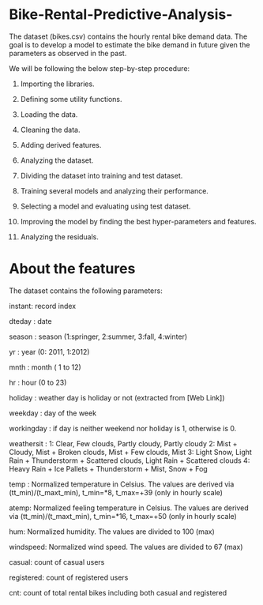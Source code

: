 # Bike-Rental-Predictive-Analysis-
The dataset (bikes.csv) contains the hourly rental bike demand data. The goal is to develop a model to estimate the bike demand in future given the parameters as observed in the past.

We will be following the below step-by-step procedure:

1. Importing the libraries.

2. Defining some utility functions.

3. Loading the data.

4. Cleaning the data.

5. Adding derived features.

6. Analyzing the dataset.

7. Dividing the dataset into training and test dataset.

8. Training several models and analyzing their performance.

9. Selecting a model and evaluating using test dataset.

10. Improving the model by finding the best hyper-parameters and features.

11. Analyzing the residuals.


# About the features
The dataset contains the following parameters:

instant: record index

dteday : date

season : season (1:springer, 2:summer, 3:fall, 4:winter)

yr : year (0: 2011, 1:2012)

mnth : month ( 1 to 12)

hr : hour (0 to 23)

holiday : weather day is holiday or not (extracted from [Web Link])

weekday : day of the week

workingday : if day is neither weekend nor holiday is 1, otherwise is 0.

weathersit :
1: Clear, Few clouds, Partly cloudy, Partly cloudy
2: Mist + Cloudy, Mist + Broken clouds, Mist + Few clouds, Mist
3: Light Snow, Light Rain + Thunderstorm + Scattered clouds, Light Rain + Scattered clouds
4: Heavy Rain + Ice Pallets + Thunderstorm + Mist, Snow + Fog

temp : Normalized temperature in Celsius. The values are derived via (tt_min)/(t_maxt_min), t_min=*8, t_max=+39 (only in hourly scale)

atemp: Normalized feeling temperature in Celsius. The values are derived via (tt_min)/(t_maxt_min), t_min=*16, t_max=+50 (only in hourly scale)

hum: Normalized humidity. The values are divided to 100 (max)

windspeed: Normalized wind speed. The values are divided to 67 (max)

casual: count of casual users

registered: count of registered users

cnt: count of total rental bikes including both casual and registered
